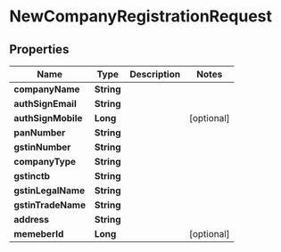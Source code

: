 

# NewCompanyRegistrationRequest


## Properties

| Name | Type | Description | Notes |
|------------ | ------------- | ------------- | -------------|
|**companyName** | **String** |  |  |
|**authSignEmail** | **String** |  |  |
|**authSignMobile** | **Long** |  |  [optional] |
|**panNumber** | **String** |  |  |
|**gstinNumber** | **String** |  |  |
|**companyType** | **String** |  |  |
|**gstinctb** | **String** |  |  |
|**gstinLegalName** | **String** |  |  |
|**gstinTradeName** | **String** |  |  |
|**address** | **String** |  |  |
|**memeberId** | **Long** |  |  [optional] |



